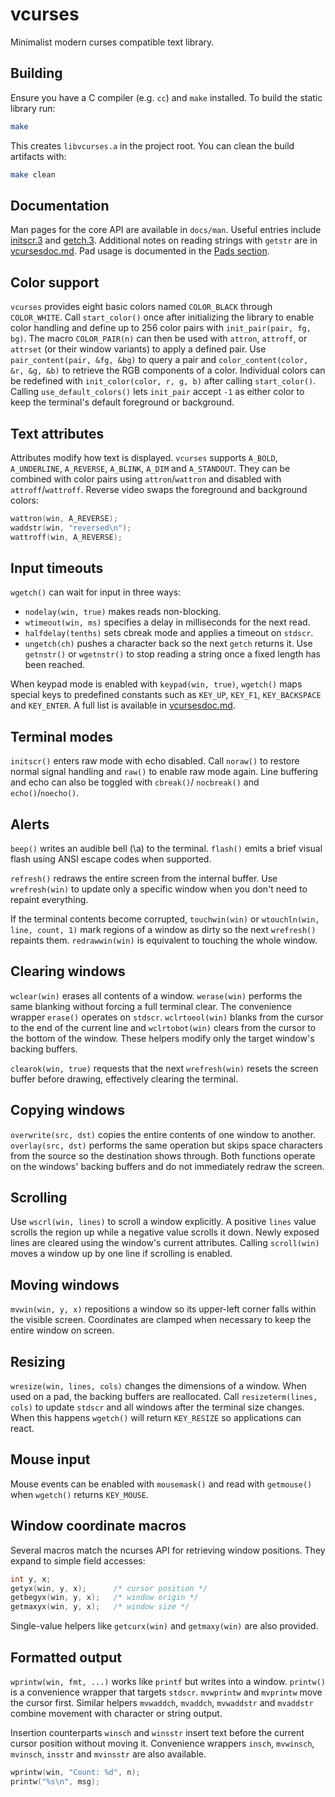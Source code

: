 # vcurses

Minimalist modern curses compatible text library.

## Building

Ensure you have a C compiler (e.g. `cc`) and `make` installed. To build the
static library run:

```sh
make
```

This creates `libvcurses.a` in the project root. You can clean the build
artifacts with:

```sh
make clean
```

## Documentation

Man pages for the core API are available in `docs/man`. Useful entries
include [initscr.3](docs/man/initscr.3) and [getch.3](docs/man/getch.3).
Additional notes on reading strings with `getstr` are in
[vcursesdoc.md](vcursesdoc.md).
Pad usage is documented in the [Pads section](vcursesdoc.md#pads).

## Color support

`vcurses` provides eight basic colors named `COLOR_BLACK` through
`COLOR_WHITE`. Call `start_color()` once after initializing the library to
enable color handling and define up to 256 color pairs with
`init_pair(pair, fg, bg)`. The macro `COLOR_PAIR(n)` can then be used with
`attron`, `attroff`, or `attrset` (or their window variants) to apply a
defined pair. Use `pair_content(pair, &fg, &bg)` to query a pair and
`color_content(color, &r, &g, &b)` to retrieve the RGB components of a
color. Individual colors can be redefined with `init_color(color, r, g, b)`
after calling `start_color()`.  Calling `use_default_colors()` lets
`init_pair` accept `-1` as either color to keep the terminal's default
foreground or background.

## Text attributes

Attributes modify how text is displayed. `vcurses` supports
`A_BOLD`, `A_UNDERLINE`, `A_REVERSE`, `A_BLINK`, `A_DIM` and `A_STANDOUT`.
They can be combined with color pairs using `attron`/`wattron` and disabled
with `attroff`/`wattroff`.
Reverse video swaps the foreground and background colors:

```c
wattron(win, A_REVERSE);
waddstr(win, "reversed\n");
wattroff(win, A_REVERSE);
```

## Input timeouts

`wgetch()` can wait for input in three ways:

- `nodelay(win, true)` makes reads non-blocking.
- `wtimeout(win, ms)` specifies a delay in milliseconds for the next read.
- `halfdelay(tenths)` sets cbreak mode and applies a timeout on `stdscr`.
- `ungetch(ch)` pushes a character back so the next `getch` returns it.
Use `getnstr()` or `wgetnstr()` to stop reading a string once a fixed
length has been reached.

When keypad mode is enabled with `keypad(win, true)`, `wgetch()` maps
special keys to predefined constants such as `KEY_UP`, `KEY_F1`,
`KEY_BACKSPACE` and `KEY_ENTER`.  A full list is available in
[vcursesdoc.md](vcursesdoc.md#key-codes).

## Terminal modes

`initscr()` enters raw mode with echo disabled. Call `noraw()` to
restore normal signal handling and `raw()` to enable raw mode again.
Line buffering and echo can also be toggled with `cbreak()`/
`nocbreak()` and `echo()`/`noecho()`.

## Alerts

`beep()` writes an audible bell (\a) to the terminal. `flash()` emits a brief
visual flash using ANSI escape codes when supported.

`refresh()` redraws the entire screen from the internal buffer. Use
`wrefresh(win)` to update only a specific window when you don't need to
repaint everything.

If the terminal contents become corrupted, `touchwin(win)` or
`wtouchln(win, line, count, 1)` mark regions of a window as dirty so the next
`wrefresh()` repaints them. `redrawwin(win)` is equivalent to touching the
whole window.

## Clearing windows

`wclear(win)` erases all contents of a window. `werase(win)` performs the same
blanking without forcing a full terminal clear. The convenience wrapper
`erase()` operates on `stdscr`. `wclrtoeol(win)` blanks from the cursor to the
end of the current line and `wclrtobot(win)` clears from the cursor to the
bottom of the window. These helpers modify only the target window's backing
buffers.

`clearok(win, true)` requests that the next `wrefresh(win)` resets the screen
buffer before drawing, effectively clearing the terminal.

## Copying windows

`overwrite(src, dst)` copies the entire contents of one window to another.
`overlay(src, dst)` performs the same operation but skips space characters
from the source so the destination shows through. Both functions operate
on the windows' backing buffers and do not immediately redraw the screen.

## Scrolling

Use `wscrl(win, lines)` to scroll a window explicitly. A positive `lines`
value scrolls the region up while a negative value scrolls it down. Newly
exposed lines are cleared using the window's current attributes.
Calling `scroll(win)` moves a window up by one line if scrolling is enabled.

## Moving windows

`mvwin(win, y, x)` repositions a window so its upper-left corner falls within
the visible screen. Coordinates are clamped when necessary to keep the entire
window on screen.

## Resizing

`wresize(win, lines, cols)` changes the dimensions of a window. When used on a
pad, the backing buffers are reallocated. Call `resizeterm(lines, cols)` to
update `stdscr` and all windows after the terminal size changes. When this
happens `wgetch()` will return `KEY_RESIZE` so applications can react.

## Mouse input

Mouse events can be enabled with `mousemask()` and read with `getmouse()` when
`wgetch()` returns `KEY_MOUSE`.

## Window coordinate macros

Several macros match the ncurses API for retrieving window positions. They
expand to simple field accesses:

```c
int y, x;
getyx(win, y, x);      /* cursor position */
getbegyx(win, y, x);   /* window origin */
getmaxyx(win, y, x);   /* window size */
```

Single-value helpers like `getcurx(win)` and `getmaxy(win)` are also provided.

## Formatted output

`wprintw(win, fmt, ...)` works like `printf` but writes into a window.
`printw()` is a convenience wrapper that targets `stdscr`.
`mvwprintw` and `mvprintw` move the cursor first. Similar helpers
`mvwaddch`, `mvaddch`, `mvwaddstr` and `mvaddstr` combine movement with
character or string output.

Insertion counterparts `winsch` and `winsstr` insert text before the current
cursor position without moving it. Convenience wrappers `insch`, `mvwinsch`,
`mvinsch`, `insstr` and `mvinsstr` are also available.

```c
wprintw(win, "Count: %d", n);
printw("%s\n", msg);
```

